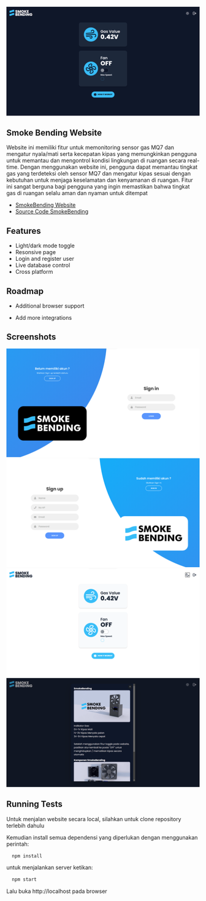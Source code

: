 
![Logo](https://github.com/Arcfoz/SmokeBending-Website/blob/main/Screenshot%20Website/darkmode.png?raw=true)


## Smoke Bending Website
Website ini memiliki fitur untuk memonitoring sensor gas MQ7 dan mengatur nyala/mati serta kecepatan kipas yang memungkinkan pengguna untuk memantau dan mengontrol kondisi lingkungan di ruangan secara real-time. Dengan menggunakan website ini, pengguna dapat memantau tingkat gas yang terdeteksi oleh sensor MQ7 dan mengatur kipas sesuai dengan kebutuhan untuk menjaga keselamatan dan kenyamanan di ruangan. Fitur ini sangat berguna bagi pengguna yang ingin memastikan bahwa tingkat gas di ruangan selalu aman dan nyaman untuk ditempat
 - [SmokeBending Website](https://smoke-bending.up.railway.app/)
 - [Source Code SmokeBending](https://github.com/Arcfoz/SmokeBending)


## Features

- Light/dark mode toggle
- Resonsive page
- Login and register user
- Live database control
- Cross platform


## Roadmap

- Additional browser support

- Add more integrations


## Screenshots

![App Screenshot](https://github.com/Arcfoz/SmokeBending-Website/blob/main/Screenshot%20Website/login.png?raw=true)
![App Screenshot](https://github.com/Arcfoz/SmokeBending-Website/blob/main/Screenshot%20Website/register.png?raw=true)
![App Screenshot](https://github.com/Arcfoz/SmokeBending-Website/blob/main/Screenshot%20Website/lightmode.png?raw=true)
![App Screenshot](https://github.com/Arcfoz/SmokeBending-Website/blob/main/Screenshot%20Website/instruction.png?raw=true)



## Running Tests

Untuk menjalan website secara local, silahkan untuk clone repository terlebih dahulu 

Kemudian install semua dependensi yang diperlukan dengan menggunakan perintah:

```bash
  npm install
```
untuk menjalankan server ketikan:

```bash
  npm start
```
Lalu buka http://localhost pada browser
